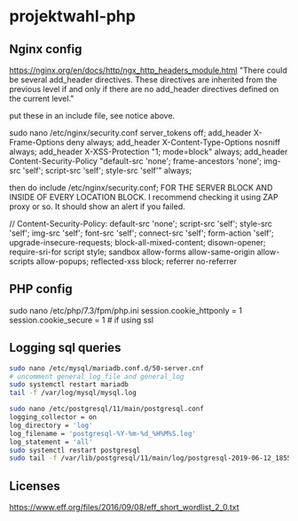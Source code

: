 # projektwahl-php

## Nginx config

https://nginx.org/en/docs/http/ngx_http_headers_module.html "There could be several add_header directives. These directives are inherited from the previous level if and only if there are no add_header directives defined on the current level."

put these in an include file, see notice above.

sudo nano /etc/nginx/security.conf
server_tokens off;
add_header X-Frame-Options deny always;
add_header X-Content-Type-Options nosniff always;
add_header X-XSS-Protection "1; mode=block" always;
add_header Content-Security-Policy "default-src 'none'; frame-ancestors 'none'; img-src 'self'; script-src 'self'; style-src 'self'" always;

then do
include /etc/nginx/security.conf;
FOR THE SERVER BLOCK AND INSIDE OF EVERY LOCATION BLOCK. I recommend checking it using ZAP proxy or so. It should show an alert if you failed.

// Content-Security-Policy: default-src 'none'; script-src 'self'; style-src 'self'; img-src 'self'; font-src 'self'; connect-src 'self'; form-action 'self'; upgrade-insecure-requests; block-all-mixed-content; disown-opener; require-sri-for script style; sandbox allow-forms allow-same-origin allow-scripts allow-popups; reflected-xss block; referrer no-referrer

## PHP config

sudo nano /etc/php/7.3/fpm/php.ini
session.cookie_httponly = 1
session.cookie_secure = 1 # if using ssl

## Logging sql queries
```bash
sudo nano /etc/mysql/mariadb.conf.d/50-server.cnf
# uncomment general_log_file and general_log
sudo systemctl restart mariadb
tail -f /var/log/mysql/mysql.log
```

```bash
sudo nano /etc/postgresql/11/main/postgresql.conf
logging_collector = on
log_directory = 'log'
log_filename = 'postgresql-%Y-%m-%d_%H%M%S.log'
log_statement = 'all'
sudo systemctl restart postgresql
sudo tail -f /var/lib/postgresql/11/main/log/postgresql-2019-06-12_185549.log
```

## Licenses

https://www.eff.org/files/2016/09/08/eff_short_wordlist_2_0.txt
